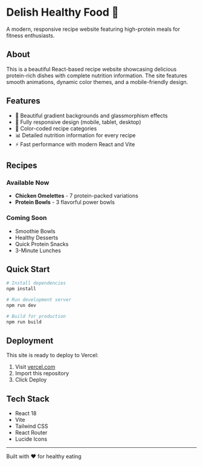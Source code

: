 # Delish Healthy Food 🍳

A modern, responsive recipe website featuring high-protein meals for fitness enthusiasts.

## About

This is a beautiful React-based recipe website showcasing delicious protein-rich dishes with complete nutrition information. The site features smooth animations, dynamic color themes, and a mobile-friendly design.

## Features

- 🎨 Beautiful gradient backgrounds and glassmorphism effects
- 📱 Fully responsive design (mobile, tablet, desktop)
- 🌈 Color-coded recipe categories
- 📊 Detailed nutrition information for every recipe
- ⚡ Fast performance with modern React and Vite

## Recipes

### Available Now
- **Chicken Omelettes** - 7 protein-packed variations
- **Protein Bowls** - 3 flavorful power bowls

### Coming Soon
- Smoothie Bowls
- Healthy Desserts
- Quick Protein Snacks
- 3-Minute Lunches

## Quick Start

```bash
# Install dependencies
npm install

# Run development server
npm run dev

# Build for production
npm run build
```

## Deployment

This site is ready to deploy to Vercel:
1. Visit [vercel.com](https://vercel.com)
2. Import this repository
3. Click Deploy

## Tech Stack

- React 18
- Vite
- Tailwind CSS
- React Router
- Lucide Icons

---

Built with ❤️ for healthy eating
